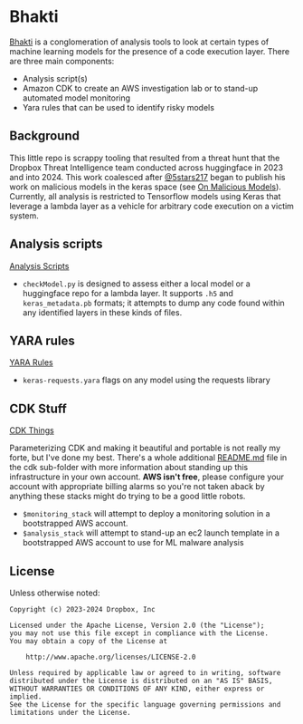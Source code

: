 # Bhakti

[Bhakti](https://finalfantasy.fandom.com/wiki/Bhakti) is a conglomeration of analysis tools to look at certain types of machine learning models for the presence of a code execution layer. There are three main components:

- Analysis script(s)
- Amazon CDK to create an AWS investigation lab or to stand-up automated model monitoring
- Yara rules that can be used to identify risky models 

## Background

This little repo is scrappy tooling that resulted from a threat hunt that the Dropbox Threat Intelligence team conducted across huggingface in 2023 and into 2024. This work coalesced after [@5stars217](https://github.com/5stars217) began to publish his work on malicious models in the keras space (see [On Malicious Models](https://5stars217.github.io/2023-03-30-on-malicious-models/)). Currently, all analysis is restricted to Tensorflow models using Keras that leverage a lambda layer as a vehicle for arbitrary code execution on a victim system.  

## Analysis scripts

[Analysis Scripts](analysis/)
- `checkModel.py` is designed to assess either a local model or a huggingface repo for a lambda layer. It supports `.h5` and `keras_metadata.pb` formats; it attempts to dump any code found within any identified layers in these kinds of files. 

## YARA rules
[YARA Rules](yara/)
- `keras-requests.yara` flags on any model using the requests library

## CDK Stuff
[CDK Things](bhakti-cdk/)

Parameterizing CDK and making it beautiful and portable is not really my forte, but I've done my best. There's a whole additional [README.md](bhakti-cdk/README.md) file in the cdk sub-folder with more information about standing up this infrastructure in your own account. **AWS isn't free**, please configure your account with appropriate billing alarms so you're not taken aback by anything these stacks might do trying to be a good little robots. 

- `$monitoring_stack` will attempt to deploy a monitoring solution in a bootstrapped AWS account. 
- `$analysis_stack` will attempt to stand-up an ec2 launch template in a bootstrapped AWS account to use for ML malware analysis

## License

Unless otherwise noted:

```
Copyright (c) 2023-2024 Dropbox, Inc

Licensed under the Apache License, Version 2.0 (the "License");
you may not use this file except in compliance with the License.
You may obtain a copy of the License at

    http://www.apache.org/licenses/LICENSE-2.0

Unless required by applicable law or agreed to in writing, software
distributed under the License is distributed on an "AS IS" BASIS,
WITHOUT WARRANTIES OR CONDITIONS OF ANY KIND, either express or implied.
See the License for the specific language governing permissions and
limitations under the License.
```